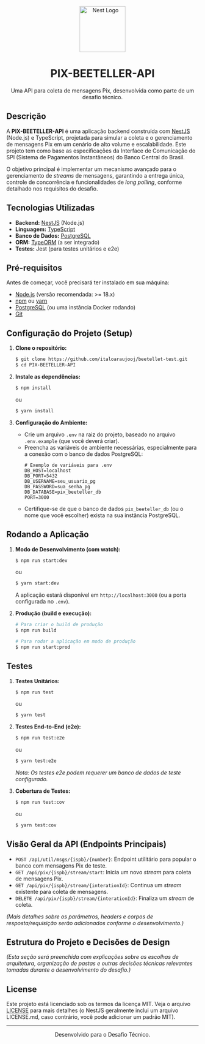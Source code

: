 <p align="center">
  <a href="http://nestjs.com/" target="blank"><img src="https://nestjs.com/img/logo-small.svg" width="120" alt="Nest Logo" /></a>
</p>

<h1 align="center">PIX-BEETELLER-API</h1>

<p align="center">
  Uma API para coleta de mensagens Pix, desenvolvida como parte de um desafio técnico.
</p>

## Descrição

A **PIX-BEETELLER-API** é uma aplicação backend construída com [NestJS](https://nestjs.com/) (Node.js) e TypeScript, projetada para simular a coleta e o gerenciamento de mensagens Pix em um cenário de alto volume e escalabilidade. Este projeto tem como base as especificações da Interface de Comunicação do SPI (Sistema de Pagamentos Instantâneos) do Banco Central do Brasil.

O objetivo principal é implementar um mecanismo avançado para o gerenciamento de *streams* de mensagens, garantindo a entrega única, controle de concorrência e funcionalidades de *long polling*, conforme detalhado nos requisitos do desafio.

## Tecnologias Utilizadas

* **Backend:** [NestJS](https://nestjs.com/) (Node.js)
* **Linguagem:** [TypeScript](https://www.typescriptlang.org/)
* **Banco de Dados:** [PostgreSQL](https://www.postgresql.org/)
* **ORM:** [TypeORM](https://typeorm.io/) (a ser integrado)
* **Testes:** Jest (para testes unitários e e2e)

## Pré-requisitos

Antes de começar, você precisará ter instalado em sua máquina:
* [Node.js](https://nodejs.org/) (versão recomendada: >= 18.x)
* [npm](https://www.npmjs.com/) ou [yarn](https://yarnpkg.com/)
* [PostgreSQL](https://www.postgresql.org/download/) (ou uma instância Docker rodando)
* [Git](https://git-scm.com/)

## Configuração do Projeto (Setup)

1.  **Clone o repositório:**
    ```bash
    $ git clone https://github.com/italoaraujooj/beetellet-test.git
    $ cd PIX-BEETELLER-API
    ```

2.  **Instale as dependências:**
    ```bash
    $ npm install
    ```
    ou
    ```bash
    $ yarn install
    ```

3.  **Configuração do Ambiente:**
    * Crie um arquivo `.env` na raiz do projeto, baseado no arquivo `.env.example` (que você deverá criar).
    * Preencha as variáveis de ambiente necessárias, especialmente para a conexão com o banco de dados PostgreSQL:
        ```env
        # Exemplo de variáveis para .env
        DB_HOST=localhost
        DB_PORT=5432
        DB_USERNAME=seu_usuario_pg
        DB_PASSWORD=sua_senha_pg
        DB_DATABASE=pix_beeteller_db
        PORT=3000
        ```
    * Certifique-se de que o banco de dados `pix_beeteller_db` (ou o nome que você escolher) exista na sua instância PostgreSQL.

## Rodando a Aplicação

1.  **Modo de Desenvolvimento (com watch):**
    ```bash
    $ npm run start:dev
    ```
    ou
    ```bash
    $ yarn start:dev
    ```
    A aplicação estará disponível em `http://localhost:3000` (ou a porta configurada no `.env`).

2.  **Produção (build e execução):**
    ```bash
    # Para criar o build de produção
    $ npm run build

    # Para rodar a aplicação em modo de produção
    $ npm run start:prod
    ```

## Testes

1.  **Testes Unitários:**
    ```bash
    $ npm run test
    ```
    ou
    ```bash
    $ yarn test
    ```

2.  **Testes End-to-End (e2e):**
    ```bash
    $ npm run test:e2e
    ```
    ou
    ```bash
    $ yarn test:e2e
    ```
    *Nota: Os testes e2e podem requerer um banco de dados de teste configurado.*

3.  **Cobertura de Testes:**
    ```bash
    $ npm run test:cov
    ```
    ou
    ```bash
    $ yarn test:cov
    ```

## Visão Geral da API (Endpoints Principais)

* `POST /api/util/msgs/{ispb}/{number}`: Endpoint utilitário para popular o banco com mensagens Pix de teste.
* `GET /api/pix/{ispb}/stream/start`: Inicia um novo *stream* para coleta de mensagens Pix.
* `GET /api/pix/{ispb}/stream/{interationId}`: Continua um *stream* existente para coleta de mensagens.
* `DELETE /api/pix/{ispb}/stream/{interationId}`: Finaliza um *stream* de coleta.

*(Mais detalhes sobre os parâmetros, headers e corpos de resposta/requisição serão adicionados conforme o desenvolvimento.)*

## Estrutura do Projeto e Decisões de Design

*(Esta seção será preenchida com explicações sobre as escolhas de arquitetura, organização de pastas e outras decisões técnicas relevantes tomadas durante o desenvolvimento do desafio.)*

## License

Este projeto está licenciado sob os termos da licença MIT. Veja o arquivo [LICENSE](LICENSE) para mais detalhes (o NestJS geralmente inclui um arquivo LICENSE.md, caso contrário, você pode adicionar um padrão MIT).

---

<p align="center">
  Desenvolvido para o Desafio Técnico.
</p>